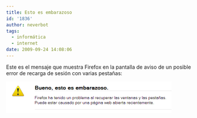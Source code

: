 ```yaml
---
title: Esto es embarazoso
id: '1836'
author: neverbot
tags:
  - informática
  - internet
date: 2009-09-24 14:08:06
---
```


Este es el mensaje que muestra Firefox en la pantalla de aviso de un posible error de recarga de sesión con varias pestañas:

![Firefox- Esto es embarazoso](./esto-es-embarazoso/Firefox-Esto-es-embarazoso.png "Firefox- Esto es embarazoso")